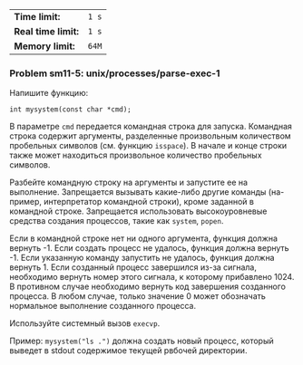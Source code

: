 |                      |       |
|----------------------|-------|
| **Time limit:**      | `1 s` |
| **Real time limit:** | `1 s` |
| **Memory limit:**    | `64M` |


### Problem sm11-5: unix/processes/parse-exec-1

Напишите функцию:

    
    
    int mysystem(const char *cmd);

В параметре `cmd` передается командная строка для запуска. Командная строка содержит аргументы,
разделенные произвольным количеством пробельных символов (см. функцию `isspace`). В начале и конце
строки также может находиться произвольное количество пробельных символов.

Разбейте командную строку на аргументы и запустите ее на выполнение. Запрещается вызывать какие-либо
другие команды (на- пример, интерпретатор командной строки), кроме заданной в командной строке.
Запрещается использовать высокоуровневые средства создания процессов, такие как `system`, `popen`.

Если в командной строке нет ни одного аргумента, функция должна вернуть -1. Если создать процесс не
удалось, функция должна вернуть -1. Если указанную команду запустить не удалось, функция должна
вернуть 1. Если созданный процесс завершился из-за сигнала, необходимо вернуть номер этого сигнала,
к которому прибавлено 1024. В противном случае необходимо вернуть код завершения созданного
процесса. В любом случае, только значение 0 может обозначать нормальное выполнение созданного
процесса.

Используйте системный вызов `execvp`.

Пример: `mysystem("ls .")` должна создать новый процесс, который выведет в stdout содержимое текущей
рвбочей директории.

